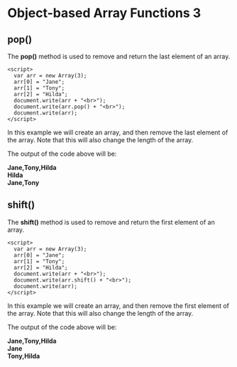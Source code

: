 
# Object-based Array Functions 3

## pop()

The **pop()** method is used to remove and return the last element of an array.

~~~
<script>
  var arr = new Array(3);
  arr[0] = "Jane";
  arr[1] = "Tony";
  arr[2] = "Hilda";
  document.write(arr + "<br>");
  document.write(arr.pop() + "<br>");
  document.write(arr);
</script>
~~~

In this example we will create an array, and then remove the last element of the array. Note that this will also change the length of the array. 

The output of the code above will be: 

**Jane,Tony,Hilda<br>
Hilda<br>
Jane,Tony**

## shift()

The **shift()** method is used to remove and return the first element of an array.

~~~
<script>
  var arr = new Array(3);
  arr[0] = "Jane";
  arr[1] = "Tony";
  arr[2] = "Hilda";
  document.write(arr + "<br>");
  document.write(arr.shift() + "<br>");
  document.write(arr);
</script>
~~~

In this example we will create an array, and then remove the first element of the array. Note that this will also change the length of the array. 

The output of the code above will be: 

**Jane,Tony,Hilda<br>
Jane<br>
Tony,Hilda**

